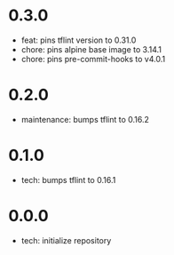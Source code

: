 0.3.0
=======

- feat: pins tflint version to 0.31.0
- chore: pins alpine base image to 3.14.1
- chore: pins pre-commit-hooks to v4.0.1

0.2.0
=======

- maintenance: bumps tflint to 0.16.2

0.1.0
=======

- tech: bumps tflint to 0.16.1

0.0.0
=======

- tech: initialize repository
